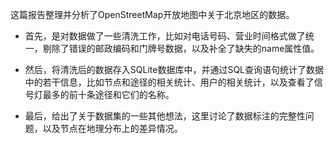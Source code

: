 这篇报告整理并分析了OpenStreetMap开放地图中关于北京地区的数据。

* 首先，是对数据做了一些清洗工作，比如对电话号码、营业时间格式做了统一，剔除了错误的邮政编码和门牌号数据，以及补全了缺失的name属性值。

* 然后，将清洗后的数据存入SQLite数据库中，并通过SQL查询语句统计了数据中的若干信息，比如节点和途径的相关统计、用户的相关统计，以及查看了信号灯最多的前十条途径和它们的名称。

* 最后，给出了关于数据集的一些其他想法，这里讨论了数据标注的完整性问题，以及节点在地理分布上的差异情况。
